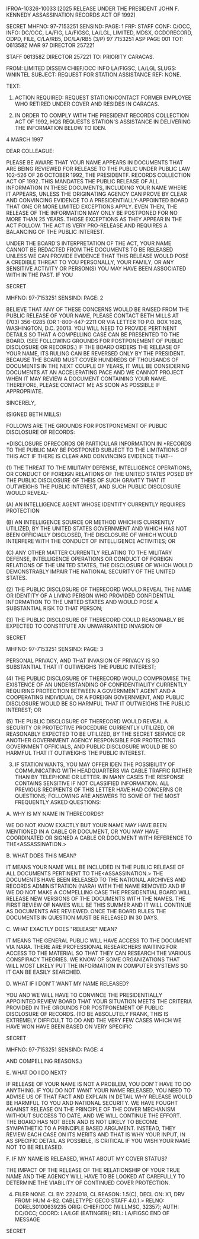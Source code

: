 IFROA-10326-10033 [2025 RELEASE UNDER THE PRESIDENT JOHN F. KENNEDY ASSASSINATION RECORDS ACT OF 1992]

SECRET
MHFNO: 97-7153251 SENSIND: PAGE: 1
FRP: STAFF
CONF: C/OCC, INFO: DC/OCC, LA/FIG, LA/FIGSC, LA/LGL, LIMITED, MDSX, OCDORECORD, ODPD, FILE, C/LA/RB5, DC/LA/RB5 (3/P)
97 7153251 ASP PAGE 001
TOT: 061358Z MAR 97 DIRECTOR 257221

STAFF 061358Z DIRECTOR 257221
TO: PRIORITY CARACAS.

FROM: LIMITED DISSEM CHIEF/OCC INFO LA/FIGSC, LA/LGL
SLUGS: WNINTEL
SUBJECT: REQUEST FOR STATION ASSISTANCE
REF: NONE.

TEXT:

1. ACTION REQUIRED: REQUEST STATION/CONTACT FORMER EMPLOYEE WHO RETIRED UNDER COVER AND RESIDES IN CARACAS.

2. IN ORDER TO COMPLY WITH THE PRESIDENT<JFK ASSASSINATION> RECORDS COLLECTION ACT OF 1992, HQS REQUESTS STATION'S ASSISTANCE IN DELIVERING THE INFORMATION BELOW TO IDEN.

4 MARCH 1997

DEAR COLLEAGUE:

PLEASE BE AWARE THAT YOUR NAME APPEARS IN DOCUMENTS THAT ARE BEING REVIEWED FOR RELEASE TO THE PUBLIC UNDER PUBLIC LAW 102-526 OF 26 OCTOBER 1992, THE PRESIDENT<JOHN>F.<KENNEDY ASSASSINATION> RECORDS COLLECTION ACT OF 1992. THIS MANDATES THE PUBLIC RELEASE OF ALL INFORMATION IN THESE DOCUMENTS, INCLUDING YOUR NAME WHERE IT APPEARS, UNLESS THE ORIGINATING AGENCY CAN PROVE BY CLEAR AND CONVINCING EVIDENCE TO A PRESIDENTIALLY-APPOINTED BOARD THAT ONE OR MORE LIMITED EXCEPTIONS APPLY. EVEN THEN, THE RELEASE OF THE INFORMATION MAY ONLY BE POSTPONED FOR NO MORE THAN 25 YEARS. THOSE EXCEPTIONS AS THEY APPEAR IN THE ACT FOLLOW. THE ACT IS VERY PRO-RELEASE AND REQUIRES A BALANCING OF THE PUBLIC INTEREST.

UNDER THE BOARD'S INTERPRETATION OF THE ACT, YOUR NAME CANNOT BE REDACTED FROM THE DOCUMENTS TO BE RELEASED UNLESS WE CAN PROVIDE EVIDENCE THAT THIS RELEASE WOULD POSE A CREDIBLE THREAT TO YOU PERSONALLY, YOUR FAMILY, OR ANY SENSITIVE ACTIVITY OR PERSON(S) YOU MAY HAVE BEEN ASSOCIATED WITH IN THE PAST. IF YOU

SECRET

MHFNO: 97-7153251 SENSIND: PAGE: 2

BELIEVE THAT ANY OF THESE CONCERNS WOULD BE RAISED FROM THE PUBLIC RELEASE OF YOUR NAME, PLEASE CONTACT BETH MILLS AT (703) 356-0285 (OR 1-800-447-2211 OR VIA LETTER TO P.O. BOX 1626, WASHINGTON, D.C. 20013. YOU WILL NEED TO PROVIDE PERTINENT DETAILS SO THAT A COMPELLING CASE CAN BE PRESENTED TO THE BOARD. (SEE FOLLOWING GROUNDS FOR POSTPONEMENT OF PUBLIC DISCLOSURE OR RECORDS.) IF THE BOARD ORDERS THE RELEASE OF YOUR NAME, ITS RULING CAN BE REVERSED ONLY BY THE PRESIDENT. BECAUSE THE BOARD MUST COVER HUNDREDS OF THOUSANDS OF DOCUMENTS IN THE NEXT COUPLE OF YEARS, IT WILL BE CONSIDERING DOCUMENTS AT AN ACCELERATING PACE AND WE CANNOT PROJECT WHEN IT MAY REVIEW A DOCUMENT CONTAINING YOUR NAME. THEREFORE, PLEASE CONTACT ME AS SOON AS POSSIBLE IF APPROPRIATE.

SINCERELY,

(SIGNED BETH MILLS)

FOLLOWS ARE THE GROUNDS FOR POSTPONEMENT OF PUBLIC DISCLOSURE OF RECORDS:

*DISCLOSURE OF<ASSASSINATION>RECORDS OR PARTICULAR INFORMATION IN *<ASSASSINATION>RECORDS TO THE PUBLIC MAY BE POSTPONED SUBJECT TO THE LIMITATIONS OF THIS ACT IF THERE IS CLEAR AND CONVINCING EVIDENCE THAT--

(1) THE THREAT TO THE MILITARY DEFENSE, INTELLIGENCE OPERATIONS, OR CONDUCT OF FOREIGN RELATIONS OF THE UNITED STATES POSED BY THE PUBLIC DISCLOSURE OF THE<ASSASSINATION>IS OF SUCH GRAVITY THAT IT OUTWEIGHS THE PUBLIC INTEREST, AND SUCH PUBLIC DISCLOSURE WOULD REVEAL-

(A) AN INTELLIGENCE AGENT WHOSE IDENTITY CURRENTLY REQUIRES PROTECTION

(B) AN INTELLIGENCE SOURCE OR METHOD WHICH IS CURRENTLY UTILIZED, BY THE UNITED STATES GOVERNMENT AND WHICH HAS NOT BEEN OFFICIALLY DISCLOSED, THE DISCLOSURE OF WHICH WOULD INTERFERE WITH THE CONDUCT OF INTELLIGENCE ACTIVITIES; OR

(C) ANY OTHER MATTER CURRENTLY RELATING TO THE MILITARY DEFENSE, INTELLIGENCE OPERATIONS OR CONDUCT OF FOREIGN RELATIONS OF THE UNITED STATES, THE DISCLOSURE OF WHICH WOULD DEMONSTRABLY IMPAIR THE NATIONAL SECURITY OF THE UNITED STATES.

(2) THE PUBLIC DISCLOSURE OF THE<ASSASSINATION>RECORD WOULD REVEAL THE NAME OR IDENTITY OF A LIVING PERSON WHO PROVIDED CONFIDENTIAL INFORMATION TO THE UNITED STATES AND WOULD POSE A SUBSTANTIAL RISK TO THAT PERSON;

(3) THE PUBLIC DISCLOSURE OF THE<ASSASSINATION>RECORD COULD REASONABLY BE EXPECTED TO CONSTITUTE AN UNWARRANTED INVASION OF

SECRET

MHFNO: 97-7153251 SENSIND: PAGE: 3

PERSONAL PRIVACY, AND THAT INVASION OF PRIVACY IS SO SUBSTANTIAL THAT IT OUTWEIGHS THE PUBLIC INTEREST;

(4) THE PUBLIC DISCLOSURE OF THE<ASSASSINATION>RECORD WOULD COMPROMISE THE EXISTENCE OF AN UNDERSTANDING OF CONFIDENTIALITY CURRENTLY REQUIRING PROTECTION BETWEEN A GOVERNMENT AGENT AND A COOPERATING INDIVIDUAL OR A FOREIGN GOVERNMENT, AND PUBLIC DISCLOSURE WOULD BE SO HARMFUL THAT IT OUTWEIGHS THE PUBLIC INTEREST; OR

(5) THE PUBLIC DISCLOSURE OF THE<ASSASSINATION>RECORD WOULD REVEAL A SECURITY OR PROTECTIVE PROCEDURE CURRENTLY UTILIZED, OR REASONABLY EXPECTED TO BE UTILIZED, BY THE SECRET SERVICE OR ANOTHER GOVERNMENT AGENCY RESPONSIBLE FOR PROTECTING GOVERNMENT OFFICIALS, AND PUBLIC DISCLOSURE WOULD BE SO HARMFUL THAT IT OUTWEIGHS THE PUBLIC INTEREST.

3. IF STATION WANTS, YOU MAY OFFER IDEN THE POSSIBILITY OF COMMUNICATING WITH HEADQUARTERS VIA CABLE TRAFFIC RATHER THAN BY TELEPHONE OR LETTER. IN MANY CASES THE RESPONSE CONTAINS SENSITIVE IF NOT CLASSIFIED INFORMATION. ALL PREVIOUS RECIPIENTS OF THIS LETTER HAVE HAD CONCERNS OR QUESTIONS; FOLLOWING ARE ANSWERS TO SOME OF THE MOST FREQUENTLY ASKED QUESTIONS:

A. WHY IS MY NAME IN THE<JFK ASSASSINATION>RECORDS?

WE DO NOT KNOW EXACTLY BUT YOUR NAME MAY HAVE BEEN MENTIONED IN A CABLE OR DOCUMENT, OR YOU MAY HAVE COORDINATED OR SIGNED A CABLE OR DOCUMENT WITH REFERENCE TO THE<ASSASSINATION.>

B. WHAT DOES THIS MEAN?

IT MEANS YOUR NAME WILL BE INCLUDED IN THE PUBLIC RELEASE OF ALL DOCUMENTS PERTINENT TO THE<ASSASSINATION.> THE DOCUMENTS HAVE BEEN RELEASED TO THE NATIONAL ARCHIVES AND RECORDS ADMINISTRATION (NARA) WITH THE NAME REMOVED AND IF WE DO NOT MAKE A COMPELLING CASE THE PRESIDENTIAL BOARD WILL RELEASE NEW VERSIONS OF THE DOCUMENTS WITH THE NAMES. THE FIRST REVIEW OF NAMES WILL BE THIS SUMMER AND IT WILL CONTINUE AS DOCUMENTS ARE REVIEWED. ONCE THE BOARD RULES THE DOCUMENTS IN QUESTION MUST BE RELEASED IN 30 DAYS.

C. WHAT EXACTLY DOES "RELEASE" MEAN?

IT MEANS THE GENERAL PUBLIC WILL HAVE ACCESS TO THE DOCUMENT VIA NARA. THERE ARE PROFESSIONAL RESEARCHERS WAITING FOR ACCESS TO THE MATERIAL SO THAT THEY CAN RESEARCH THE VARIOUS CONSPIRACY THEORIES. WE KNOW OF SOME ORGANIZATIONS THAT WILL MOST LIKELY PUT THE INFORMATION IN COMPUTER SYSTEMS SO IT CAN BE EASILY SEARCHED.

D. WHAT IF I DON'T WANT MY NAME RELEASED?

YOU AND WE WILL HAVE TO CONVINCE THE PRESIDENTIALLY APPOINTED REVIEW BOARD THAT YOUR SITUATION MEETS THE CRITERIA PROVIDED IN THE GROUNDS FOR POSTPONEMENT OF PUBLIC DISCLOSURE OF RECORDS. (TO BE ABSOLUTELY FRANK, THIS IS EXTREMELY DIFFICULT TO DO AND THE VERY FEW CASES WHICH WE HAVE WON HAVE BEEN BASED ON VERY SPECIFIC

SECRET

MHFNO: 97-7153251 SENSIND: PAGE: 4

AND COMPELLING REASONS.)

E. WHAT DO I DO NEXT?

IF RELEASE OF YOUR NAME IS NOT A PROBLEM, YOU DON'T HAVE TO DO ANYTHING. IF YOU DO NOT WANT YOUR NAME RELEASED, YOU NEED TO ADVISE US OF THAT FACT AND EXPLAIN IN DETAIL WHY RELEASE WOULD BE HARMFUL TO YOU AND NATIONAL SECURITY. WE HAVE FOUGHT AGAINST RELEASE ON THE PRINCIPLE OF THE COVER MECHANISM WITHOUT SUCCESS TO DATE, AND WE WILL CONTINUE THE EFFORT. THE BOARD HAS NOT BEEN AND IS NOT LIKELY TO BECOME SYMPATHETIC TO A PRINCIPLE BASED ARGUMENT. INSTEAD, THEY REVIEW EACH CASE ON ITS MERITS AND THAT IS WHY YOUR INPUT, IN AS SPECIFIC DETAIL AS POSSIBLE, IS CRITICAL IF YOU WISH YOUR NAME NOT TO BE RELEASED.

F. IF MY NAME IS RELEASED, WHAT ABOUT MY COVER STATUS?

THE IMPACT OF THE RELEASE OF THE RELATIONSHIP OF YOUR TRUE NAME AND THE AGENCY WILL HAVE TO BE LOOKED AT CAREFULLY TO DETERMINE THE VIABILITY OF CONTINUED COVER PROTECTION.

4. FILER NONE. CL BY: 2224018, CL REASON: 1.5(C), DECL ON: X1, DRV FROM: HUM 4-82.
CABLETYPE: GECO STAFF 4.0.1.>
RELNO: DORELS0100639235
ORIG: CHIEF/OCC (WILLMSC, 32357); AUTH: DC/OCC; COORD: LA/LGE (EATINGER); REL: LA/FIGSC
END OF MESSAGE

SECRET
